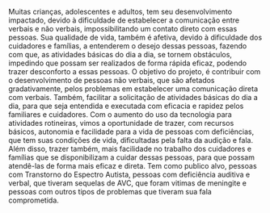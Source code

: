 
 Muitas crianças, adolescentes e adultos, tem seu desenvolvimento impactado, devido à dificuldade de estabelecer a comunicação entre verbais e não verbais, impossibilitando um contato direto com essas pessoas. Sua qualidade de vida, também é afetiva, devido à dificuldade dos cuidadores e famílias, a entenderem o desejo dessas pessoas, fazendo com que, as atividades básicas do dia a dia, se tornem obstáculos, impedindo que possam ser realizados de forma rápida eficaz, podendo trazer desconforto a essas pessoas.
 O objetivo do projeto, é contribuir com o desenvolvimento de pessoas não verbais, que são afetados gradativamente, pelos problemas em estabelecer uma comunicação direta com verbais. Também, facilitar a solicitação de atividades básicas do dia a dia, para que seja entendida e executada com eficacia e rapidez pelos familiares e cuidadores.
 Com o aumento do uso da tecnologia para atividades rotineiras, vimos a oportunidade de trazer, com recursos básicos, autonomia e facilidade para a vida de pessoas com deficiências, que tem suas condições de vida, dificultadas pela falta da audição e fala. Além disso, trazer também, mais facilidade no trabalho dos cuidadores e famílias que se disponibilizam a cuidar dessas pessoas, para que possam atendê-las de forma mais eficaz e direta.
 Tem como publico alvo, pessoas com Transtorno do Espectro Autista, pessoas com deficiência auditiva e verbal, que tiveram sequelas de AVC, que foram vitimas de meningite e pessoas com outros tipos de problemas que tiveram sua fala comprometida.
